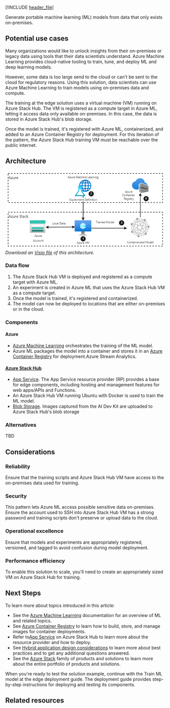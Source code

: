 [!INCLUDE [header_file](../../../includes/sol-idea-header.md)]

Generate portable machine learning (ML) models from data that only exists on-premises.

## Potential use cases

Many organizations would like to unlock insights from their on-premises or legacy data using tools that their data scientists understand. Azure Machine Learning provides cloud-native tooling to train, tune, and deploy ML and deep learning models.

However, some data is too large send to the cloud or can't be sent to the cloud for regulatory reasons. Using this solution, data scientists can use Azure Machine Learning to train models using on-premises data and compute.

The training at the edge solution uses a virtual machine (VM) running on Azure Stack Hub. The VM is registered as a compute target in Azure ML, letting it access data only available on-premises. In this case, the data is stored in Azure Stack Hub's blob storage.

Once the model is trained, it's registered with Azure ML, containerized, and added to an Azure Container Registry for deployment. For this iteration of the pattern, the Azure Stack Hub training VM must be reachable over the public internet.

## Architecture

![Architecture diagram](../media/hybrid-train-ml-model-at-edge.png)  
_Download an [Visio file](https://arch-center.azureedge.net/hybrid-train-ml-model-at-edge.vsdx) of this architecture._

### Data flow

1. The Azure Stack Hub VM is deployed and registered as a compute target with Azure ML.
1. An experiment is created in Azure ML that uses the Azure Stack Hub VM as a compute target.
1. Once the model is trained, it's registered and containerized.
1. The model can now be deployed to locations that are either on-premises or in the cloud.

### Components

#### Azure

* [Azure Machine Learning](https://docs.microsoft.com/azure/machine-learning/) orchestrates the training of the ML model.
* Azure ML packages the model into a container and stores it in an [Azure Container Registry](https://docs.microsoft.com/azure/container-registry/) for deployment.Azure Stream Analytics.

#### [Azure Stack Hub](https://docs.microsoft.com/azure-stack/operator/azure-stack-overview)

* [App Service](https://docs.microsoft.com/azure-stack/operator/azure-stack-app-service-overview). The App Service resource provider (RP) provides a base for edge components, including hosting and management features for web apps/APIs and Functions.
* An Azure Stack Hub VM running Ubuntu with Docker is used to train the ML model.
* [Blob Storage](https://docs.microsoft.com/azure-stack/user/azure-stack-storage-overview). Images captured from the AI Dev Kit are uploaded to Azure Stack Hub's blob storage

### Alternatives

TBD    


## Considerations

### Reliability

Ensure that the training scripts and Azure Stack Hub VM have access to the on-premises data used for training.

### Security

This pattern lets Azure ML access possible sensitive data on-premises. Ensure the account used to SSH into Azure Stack Hub VM has a strong password and training scripts don't preserve or upload data to the cloud.

### Operational excellence

Ensure that models and experiments are appropriately registered, versioned, and tagged to avoid confusion during model deployment.

### Performance efficiency

To enable this solution to scale, you'll need to create an appropriately sized VM on Azure Stack Hub for training.

## Next Steps

To learn more about topics introduced in this article:

* See the [Azure Machine Learning](https://docs.microsoft.com/azure/machine-learning/) documentation for an overview of ML and related topics.
* See [Azure Container Registry](https://docs.microsoft.com/azure/container-registry/) to learn how to build, store, and manage images for container deployments.
* Refer to[App Service](https://docs.microsoft.com/azure-stack/operator/azure-stack-app-service-overview) on Azure Stack Hub to learn more about the resource provider and how to deploy.
* See [Hybrid application design considerations](https://docs.microsoft.com/hybrid/app-solutions/overview-app-design-considerations) to learn more about best practices and to get any additional questions answered.
* See the [Azure Stack](https://docs.microsoft.com/azure-stack/) family of products and solutions to learn more about the entire portfolio of products and solutions.

When you're ready to test the solution example, continue with the Train ML model at the edge deployment guide. The deployment guide provides step-by-step instructions for deploying and testing its components.

## Related resources

